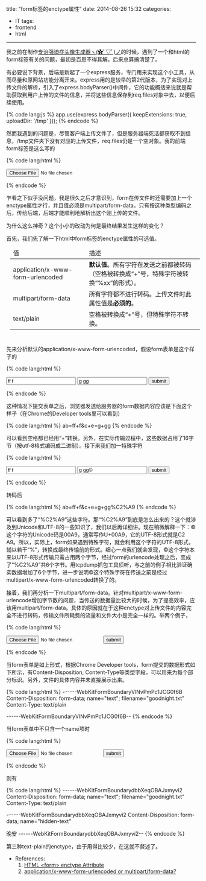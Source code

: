 title: "form标签的enctype属性"
date: 2014-08-26 15:32
categories:
- IT
tags:
- frontend
- html
---
我之前在制作[专治强迫症头像生成器ヽ(✿ﾟ▽ﾟ)ノ](http://www.bpzufang.com/ocd)的时候，遇到了一个和html的form标签有关的问题，最初是百思不得其解，后来总算搞清楚了。

有必要说下背景，后端是新起了一个express服务，专门用来实现这个小工具，从而尽量和原网站功能分离开来。express用的是较早的第2代版本，为了实现对上传文件的解析，引入了express.bodyParser()中间件，它的功能概括来说就是帮助获取到用户上传的文件的信息，并将这些信息保存到req.files对象中去，以便后续使用。

{% code lang:js %}
app.use(express.bodyParser({
    keepExtensions: true,
    uploadDir: '/tmp'
}));
{% endcode %}

然而我遇到的问题是，尽管客户端上传文件了，但是服务器端死活都获取不到信息，/tmp文件夹下没有对应的上传文件，req.files仍是一个空对象。我的前端form标签是这么写的

{% code lang:html %}
<form action="/ocd/upload" id="picSubmitForm" method="POST">
    <input id="upload-input" type="file" name="pic">
</form>
{% endcode %}

乍看之下似乎没问题，我是很久之后才意识到，form在传文件时还需要加上一个enctype属性才行，并且值必须是multipart/form-data。只有按这种类型编码之后，传给后端，后端才能顺利地解析出这个刚上传的文件。

为什么这么神奇？这个小小的改动为何是最终结果发生这样的变化？

首先，我们先了解一下html中form标签的enctype属性的可选值。

<table style="margin: 10px;">
    <thead>
        <tr>
            <td style="width:40%">值</td>
            <td style="width:60%">描述</td>
        </tr>
    </thead>
    <tbody>
        <tr>
            <td>application/x-www-form-urlencoded</td>
            <td><strong>默认值</strong>。所有字符在发送之前都被转码（空格被转换成“+”号，特殊字符被转换“%xx”的形式）。</td>
        </tr>
        <tr>
            <td>multipart/form-data</td>
            <td>所有字符都不进行转码。上传文件时此属性值是<strong>必须的</strong>。</td>
        </tr>
        <tr>
            <td>text/plain</td>
            <td>空格被转换成“+”号，但特殊字符不转换。</td>
        </tr>
    </tbody>
</table>
<br>

先来分析默认的application/x-www-form-urlencoded，假设form表单是这个样子的

{% code lang:html %}
<form action="/xxx" id="xxx" method="POST">
    <input type="text" value="ff f" name="ab">
    <input type="text" value="g gg" name="c e">
    <button type="submit">submit</button>
</form>
{% endcode %}

这种情况下提交表单之后，浏览器发送给服务器的form数据内容应该是下面这个样子（在Chrome的Developer tools里可以看到）

{% code lang:html %}
ab=ff+f&c+e=g+gg
{% endcode %}

可以看到空格都已经用“+”转换。另外，在实际传输过程中，这些数据占用了16字节（按utf-8格式编码成二进制）。接下来我们加一特殊字符

{% code lang:html %}
<form action="/xxx" id="xxx" method="POST">
    <input type="text" value="ff f" name="ab">
    <input type="text" value="g gg©" name="c e">
    <button type="submit">submit</button>
</form>
{% endcode %}

转码后

{% code lang:html %}
ab=ff+f&c+e=g+gg%C2%A9
{% endcode %}

可以看到多了“%C2%A9”这些字符。那“%C2%A9”到底是怎么出来的？这个就涉及到Unicode和UTF-8的一些知识了，我们以后再详细讲。现在稍微解释一下：©这个字符的Unicode码是00A9，通常写作U+00A9，它的UTF-8形式就是C2 A9。所以，实际上，form如果遇到特殊字符，就会利用这个字符的UTF-8形式，辅以若干“%”，转换成最终传输前的形式。细心一点我们就会发现，©这个字符本来以UTF-8形式传输只需占用两个字节，经过form的urlencode处理之后，变成了“%C2%A9”共6个字节。用tcpdump抓包工具侦听，与之前的例子相比验证确实数据增加了6个字节，进一步说明©这个特殊字符在传送之前是经过multipart/x-www-form-urlencoded转换了的。

接着，我们再分析一下multipart/form-data。针对multipart/x-www-form-urlencode增加字节数的问题，当传送的数据量比较大的时候，为了提高效率，应该用multipart/form-data。具体的原因就在于这种enctype对上传文件的内容完全不进行转码，传输文件所耗费的流量和文件大小是完全一样的。举两个例子，

{% code lang:html %}
<form action="/ocd/upload" id="picSubmitForm" method="POST" enctype="multipart/form-data">
    <input type="file" name="text">
    <button type="submit">submit</button>
</form>
{% endcode %}

当form表单是如上形式，根据Chrome Developer tools，form提交的数据形式如下所示，有Content-Disposition, Content-Type等类型字段，可以用来为每个部分标识。另外，文件的具体内容并未直接展示出来。

{% code lang:html %}
------WebKitFormBoundaryVlNvPmPc1JCG0f6B
Content-Disposition: form-data; name="text"; filename="goodnight.txt"
Content-Type: text/plain


------WebKitFormBoundaryVlNvPmPc1JCG0f6B--
{% endcode %}

当form表单中不只含一个name项时

{% code lang:html %}
<form action="/ocd/upload" id="picSubmitForm" method="POST" enctype="multipart/form-data">
    <input type="file" name="text">
    <input type="hidden" value="晚安" name="hidden-text">
    <button type="submit">submit</button>
</form>
{% endcode %}

则有

{% code lang:html %}
------WebKitFormBoundarydbbXeqOBAJxmyvi2
Content-Disposition: form-data; name="text"; filename="goodnight.txt"
Content-Type: text/plain


------WebKitFormBoundarydbbXeqOBAJxmyvi2
Content-Disposition: form-data; name="hidden-text"

晚安
------WebKitFormBoundarydbbXeqOBAJxmyvi2--
{% endcode %}

第三种text-plain的enctype，由于用得比较少，在这就不赘述了。

- References:
    1. [HTML \<form\> enctype Attribute](http://www.w3schools.com/tags/att_form_enctype.asp)
    2. [application/x-www-form-urlencoded or multipart/form-data?](http://stackoverflow.com/questions/4007969/application-x-www-form-urlencoded-or-multipart-form-data)